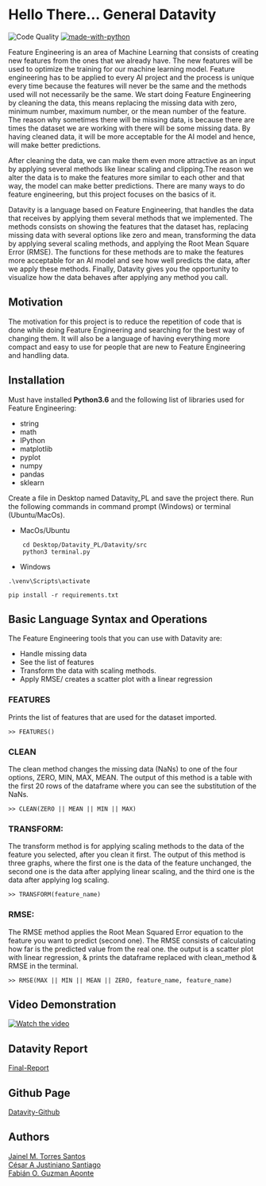 # Hello There... General Datavity
![Code Quality](https://img.shields.io/pypi/status/Django.svg)
[![made-with-python](https://img.shields.io/badge/Made%20with-Python-1f425f.svg)](https://www.python.org/)

   Feature Engineering is an area of Machine Learning that consists of creating new features from the ones that we already have. The new
features will be used to optimize the training for our machine learning model. Feature engineering has to be applied to every AI project
and the process is unique every time because the features will never be the same and the methods used will not necessarily be the same.
We start doing Feature Engineering by cleaning the data, this means replacing the missing data with zero, minimum number, maximum 
number, or the mean number of the feature. The reason why sometimes there will be missing data, is because there are times the dataset 
we are working with there will be some missing data. By having cleaned data, it will be more acceptable for the AI model and hence, will
make better predictions. 

  After cleaning the data, we can make them even more attractive as an input by applying several methods like linear scaling and 
clipping.The reason we alter the data is to make the features more similar to each other and that way, the model can make better 
predictions. There are many ways to do feature engineering, but this project focuses on the basics of it.

  Datavity is a language based on Feature Engineering, that handles the data that receives by applying them several methods that we
implemented. The methods consists on showing the features that the dataset has, replacing missing data with several options like zero 
and mean, transforming the data by applying several scaling methods, and applying the Root Mean Square Error (RMSE).
The functions for these methods are to make the features more acceptable for an AI model and see how well predicts the data,
after we apply these methods. Finally, Datavity gives you the opportunity to visualize how the data behaves after applying any method 
you call.

## Motivation

  The motivation for this project is to reduce the repetition of code that is done while doing Feature Engineering and searching for the 
best way of changing them. It will also be a language of having everything more compact and easy to use for people that are new to 
Feature Engineering and handling data. 

## Installation

Must have installed **Python3.6** and the following list of libraries used for Feature Engineering:
- string
- math
- IPython 
- matplotlib 
- pyplot
- numpy 
- pandas
- sklearn

Create a file in Desktop named Datavity_PL and save the project there.
Run the following commands in command prompt (Windows) or terminal (Ubuntu/MacOs).

* MacOs/Ubuntu
``` 
    cd Desktop/Datavity_PL/Datavity/src
    python3 terminal.py 
```
* Windows
```Shell
.\venv\Scripts\activate
```
```Shell
pip install -r requirements.txt
```
    
## Basic Language Syntax and Operations

The Feature Engineering tools that you can use with Datavity are:
* Handle missing data
* See the list of features
* Transform the data with scaling methods.
* Apply RMSE/ creates a scatter plot with a linear regression

### FEATURES

Prints the list of features that are used for the dataset imported.

```
>> FEATURES()
```

### CLEAN

The clean method changes the missing data (NaNs) to one of the four options, ZERO, MIN, MAX, MEAN. The output of this method
is a table with the first 20 rows of the dataframe where you can see the substitution of the NaNs.
```
>> CLEAN(ZERO || MEAN || MIN || MAX)
```

### TRANSFORM:

The transform method is for applying scaling methods to the data of the feature you selected, after you clean it first. The output of 
this method is three graphs, where the first one is the data of the feature unchanged, the second one is the data after applying linear
scaling, and the third one is the data after applying log scaling.

```
>> TRANSFORM(feature_name)
```

### RMSE:

The RMSE method applies the Root Mean Squared Error equation to the feature you want to predict (second one). The RMSE consists of 
calculating how far is the predicted value from the real one. the output is a scatter plot with linear regression, & prints the 
dataframe replaced with clean_method & RMSE in the terminal.

```
>> RMSE(MAX || MIN || MEAN || ZERO, feature_name, feature_name)
```


## Video Demonstration
[![Watch the video](https://img.youtube.com/vi/CD2_CZT9ltw/maxresdefault.jpg)](https://youtu.be/CD2_CZT9ltw)


##  Datavity Report

[Final-Report](https://docs.google.com/document/d/1jk8X2sY4sJt3HYpEvjITodIPfbeaD5VImXQ-lsK1O0I/edit?usp=sharing)

## Github Page
[Datavity-Github](https://github.com/JaiTorres13/Datavity)

## Authors 

[Jainel M. Torres Santos](https://github.com/JaiTorres13)  
[César A Justiniano Santiago](https://github.com/CesarJustiniano)  
[Fabián O. Guzman Aponte](https://github.com/fabianguzman)  

